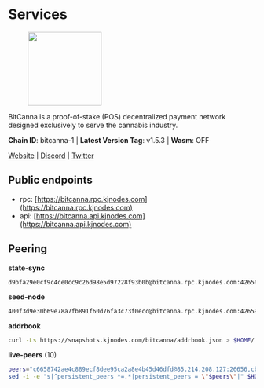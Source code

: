 # Services

<figure><img src="https://raw.githubusercontent.com/kj89/testnet_manuals/main/pingpub/logos/bitcanna.png" width="150" alt=""><figcaption></figcaption></figure>

BitCanna is a proof-of-stake (POS) decentralized payment network designed exclusively to serve the cannabis industry. 

**Chain ID**: bitcanna-1 | **Latest Version Tag**: v1.5.3 | **Wasm**: OFF

[Website](https://www.bitcanna.io) | [Discord](https://discord.gg/9AVrzaVQvs) | [Twitter](https://twitter.com/BitCannaGlobal)


## Public endpoints

* rpc: [https://bitcanna.rpc.kjnodes.com](https://bitcanna.rpc.kjnodes.com)
* api: [https://bitcanna.api.kjnodes.com](https://bitcanna.api.kjnodes.com)

## Peering

**state-sync**

```text
d9bfa29e0cf9c4ce0cc9c26d98e5d97228f93b0b@bitcanna.rpc.kjnodes.com:42656
```

**seed-node**

```text
400f3d9e30b69e78a7fb891f60d76fa3c73f0ecc@bitcanna.rpc.kjnodes.com:42659
```

**addrbook**
```bash
curl -Ls https://snapshots.kjnodes.com/bitcanna/addrbook.json > $HOME/.bcna/config/addrbook.json
```

**live-peers** (10)
```bash
peers="c6658742ae4c889ecf8dee95ca2a8e4b45d46dfd@85.214.208.127:26656,cb9741ce22ab5f615913ac11b211c3c7f58dee71@107.191.36.154:26656,d9bfa29e0cf9c4ce0cc9c26d98e5d97228f93b0b@65.109.88.38:42656,82588f011491c6100d922d133f52fc23460b9231@135.181.67.233:26656,2235f1e518c5ea4a412f9dece386348eda356916@66.42.50.244:26656,881b4ec9a1d37587c44476a22c0864b08b1c88fe@195.3.221.21:13056,c38a5912b4b0f827732862594671c65ad0059932@172.105.196.25:26656,3635058fcdbe97e72d191faedfe4c6acab835877@107.181.235.66:16656,07c829cf936db34be61143fabb09541d05aea899@65.108.98.124:64206,afb45e7806c2578f3bd8e13f845a8f9859af161d@138.201.8.248:50656"
sed -i -e "s|^persistent_peers *=.*|persistent_peers = \"$peers\"|" $HOME/.bcna/config/config.toml
```
